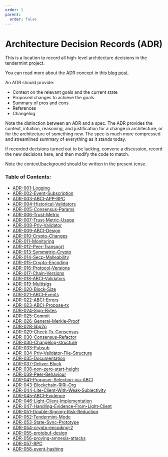 ```yaml
---
order: 1
parent:
  order: false
---
```


# Architecture Decision Records (ADR)

This is a location to record all high-level architecture decisions in the tendermint project.

You can read more about the ADR concept in this [blog post](https://product.reverb.com/documenting-architecture-decisions-the-reverb-way-a3563bb24bd0#.78xhdix6t).

An ADR should provide:

- Context on the relevant goals and the current state
- Proposed changes to achieve the goals
- Summary of pros and cons
- References
- Changelog

Note the distinction between an ADR and a spec. The ADR provides the context, intuition, reasoning, and
justification for a change in architecture, or for the architecture of something
new. The spec is much more compressed and streamlined summary of everything as
it stands today.

If recorded decisions turned out to be lacking, convene a discussion, record the new decisions here, and then modify the code to match.

Note the context/background should be written in the present tense.

### Table of Contents:

- [ADR-001-Logging](./adr-001-logging.md)
- [ADR-002-Event-Subscription](./adr-002-event-subscription.md)
- [ADR-003-ABCI-APP-RPC](./adr-003-abci-app-rpc.md)
- [ADR-004-Historical-Validators](./adr-004-historical-validators.md)
- [ADR-005-Consensus-Params](./adr-005-consensus-params.md)
- [ADR-006-Trust-Metric](./adr-006-trust-metric.md)
- [ADR-007-Trust-Metric-Usage](./adr-007-trust-metric-usage.md)
- [ADR-008-Priv-Validator](./adr-008-priv-validator.md)
- [ADR-009-ABCI-Design](./adr-009-ABCI-design.md)
- [ADR-010-Crypto-Changes](./adr-010-crypto-changes.md)
- [ADR-011-Monitoring](./adr-011-monitoring.md)
- [ADR-012-Peer-Transport](./adr-012-peer-transport.md)
- [ADR-013-Symmetric-Crypto](./adr-013-symmetric-crypto.md)
- [ADR-014-Secp-Malleability](./adr-014-secp-malleability.md)
- [ADR-015-Crypto-Encoding](./adr-015-crypto-encoding.md)
- [ADR-016-Protocol-Versions](./adr-016-protocol-versions.md)
- [ADR-017-Chain-Versions](./adr-017-chain-versions.md)
- [ADR-018-ABCI-Validators](./adr-018-ABCI-Validators.md)
- [ADR-019-Multisigs](./adr-019-multisigs.md)
- [ADR-020-Block-Size](./adr-020-block-size.md)
- [ADR-021-ABCI-Events](./adr-021-abci-events.md)
- [ADR-022-ABCI-Errors](./adr-022-abci-errors.md)
- [ADR-023-ABCI-Propose-tx](./adr-023-ABCI-propose-tx.md)
- [ADR-024-Sign-Bytes](./adr-024-sign-bytes.md)
- [ADR-025-Commit](./adr-025-commit.md)
- [ADR-026-General-Merkle-Proof](./adr-026-general-merkle-proof.md)
- [ADR-028-libp2p](./adr-026-libp2p.md)
- [ADR-029-Check-Tx-Consensus](./adr-029-check-tx-consensus.md)
- [ADR-030-Consensus-Refactor](./adr-030-consensus-refactor.md)
- [ADR-030-Changelog-structure](./adr-031-changelog.md)
- [ADR-033-Pubsub](./adr-033-pubsub.md)
- [ADR-034-Priv-Validator-File-Structure](./adr-034-priv-validator-file-structure.md)
- [ADR-035-Documentation](./adr-035-documentation.md)
- [ADR-037-Deliver-Block](./adr-037-deliver-block.md)
- [ADR-038-non-zero-start-height](./adr-038-non-zero-start-height.md)
- [ADR-039-Peer-Behaviour](./adr-039-peer-behaviour.md)
- [ADR-041-Proposer-Selection-via-ABCI](./adr-041-proposer-selection-via-abci.md)
- [ADR-043-Blockchain-RiRi-Org](./adr-043-blockchain-riri-org.md)
- [ADR-044-Lite-Client-With-Weak-Subjectivity](./adr-044-lite-client-with-weak-subjectivity.md)
- [ADR-045-ABCI-Evidence](./adr-045-abci-evidence.md)
- [ADR-046-Light-Client-Implementation](./adr-046-light-client-implementation.md)
- [ADR-047-Handling-Evidence-From-Light-Client](./adr-047-handling-evidence-from-light-client.md)
- [ADR-051-Double-Signing-Risk-Reduction](./adr-051-double-signing-risk-reduction.md)
- [ADR-052-Tendermint-Mode](./adr-052-tendermint-mode.md)
- [ADR-053-State-Sync-Prototype](./adr-053-state-sync-prototype.md)
- [ADR-054-crypto-encoding-2](./adr-054-crypto-encoding-2.md)
- [ADR-055-protobuf-design](./adr-055-protobuf-design.md)
- [ADR-056-proving-amnesia-attacks](./adr-056-proving-amnesia-attacks.md)
- [ADR-057-RPC](./adr-057-RPC.md)
- [ADR-058-event-hashing](./adr-058-event-hashing.md)
